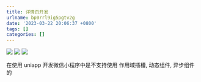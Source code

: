 ```yaml
---
title: 详情页开发
urlname: bp0rrl9ig5pgtv2g
date: '2023-03-22 20:06:37 +0800'
tags: []
categories: []
---
```


![](https://cdn.xiamu.icu//Fj2P6OeHWGXO1jhvWnBDvrX-7hbh.png)
![](https://cdn.xiamu.icu//FliPMqq1sLmmKIf7vcIMWTkQVaG0.png)
![](https://cdn.xiamu.icu//FoSZy6yQ3yb6W3EItpIvDpi5v-QO.png)

在使用 uniapp 开发微信小程序中是不支持使用 作用域插槽, 动态组件, 异步组件 的
